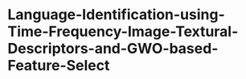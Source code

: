 # Language-Identification-using-Time-Frequency-Image-Textural-Descriptors-and-GWO-based-Feature-Select